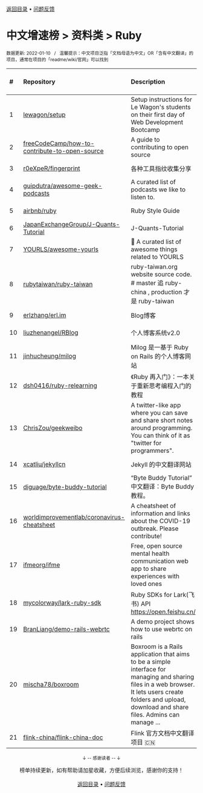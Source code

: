 <a href="https://gitee.com/GrowingGit/GitHub-Chinese-Top-Charts#github中文排行榜">返回目录</a> • <a href="/content/docs/feedback.md">问题反馈</a>

# 中文增速榜 > 资料类 > Ruby
<sub>数据更新: 2022-01-10&nbsp;&nbsp;&nbsp;/&nbsp;&nbsp;&nbsp;温馨提示：中文项目泛指「文档母语为中文」OR「含有中文翻译」的项目，通常在项目的「readme/wiki/官网」可以找到</sub>

|#|Repository|Description|Stars|Average daily growth|Updated|
|:-|:-|:-|:-|:-|:-|
|1|[lewagon/setup](https://gitee.com/lewagon/setup)|Setup instructions for Le Wagon's students on their first day of Web Development Bootcamp|11561|4|2022-01-07|
|2|[freeCodeCamp/how-to-contribute-to-open-source](https://gitee.com/freeCodeCamp/how-to-contribute-to-open-source)|A guide to contributing to open source|6006|3|2022-01-09|
|3|[r0eXpeR/fingerprint](https://gitee.com/r0eXpeR/fingerprint)|各种工具指纹收集分享|197|3|2021-11-03|
|4|[guipdutra/awesome-geek-podcasts](https://gitee.com/guipdutra/awesome-geek-podcasts)|A curated list of podcasts we like to listen to. |1605|1|2021-07-15|
|5|[airbnb/ruby](https://gitee.com/airbnb/ruby)|Ruby Style Guide|3372|1|2021-12-28|
|6|[JapanExchangeGroup/J-Quants-Tutorial](https://gitee.com/JapanExchangeGroup/J-Quants-Tutorial)|J-Quants-Tutorial|106|0|2021-07-27|
|7|[YOURLS/awesome-yourls](https://gitee.com/YOURLS/awesome-yourls)|🎉 A curated list of awesome things related to YOURLS|402|0|2021-12-16|
|8|[rubytaiwan/ruby-taiwan](https://gitee.com/rubytaiwan/ruby-taiwan)|ruby-taiwan.org website source code. # master 追 ruby-china , production 才是 ruby-taiwan|141|0|2021-09-27|
|9|[erlzhang/erl.im](https://gitee.com/erlzhang/erl.im)|Blog博客|9|0|2021-09-27|
|10|[liuzhenangel/RBlog](https://gitee.com/liuzhenangel/RBlog)|个人博客系统v2.0|36|0|2021-10-12|
|11|[jinhucheung/milog](https://gitee.com/jinhucheung/milog)|Milog 是一基于 Ruby on Rails 的个人博客网站|28|0|2021-09-27|
|12|[dsh0416/ruby-relearning](https://gitee.com/dsh0416/ruby-relearning)|《Ruby 再入门》：一本关于重新思考编程入门的教程|97|0|2021-09-28|
|13|[ChrisZou/geekweibo](https://gitee.com/ChrisZou/geekweibo)|A twitter-like app where you can save and share short notes around programming. You can think of it as "twitter for programmers".|43|0|2021-10-26|
|14|[xcatliu/jekyllcn](https://gitee.com/xcatliu/jekyllcn)|Jekyll 的中文翻译网站|448|0|2021-09-02|
|15|[diguage/byte-buddy-tutorial](https://gitee.com/diguage/byte-buddy-tutorial)|“Byte Buddy Tutorial” 中文翻译：Byte Buddy 教程。|77|0|2021-11-16|
|16|[worldimprovementlab/coronavirus-cheatsheet](https://gitee.com/worldimprovementlab/coronavirus-cheatsheet)|A cheatsheet of information and links about the COVID-19 outbreak. Please contribute! |19|0|2021-07-13|
|17|[ifmeorg/ifme](https://gitee.com/ifmeorg/ifme)|Free, open source mental health communication web app to share experiences with loved ones|1245|0|2022-01-02|
|18|[mycolorway/lark-ruby-sdk](https://gitee.com/mycolorway/lark-ruby-sdk)|Ruby SDKs for Lark(飞书) API https://open.feishu.cn/|9|0|2021-10-24|
|19|[BranLiang/demo-rails-webrtc](https://gitee.com/BranLiang/demo-rails-webrtc)|A demo project shows how to use webrtc on rails|19|0|2021-10-12|
|20|[mischa78/boxroom](https://gitee.com/mischa78/boxroom)|Boxroom is a Rails application that aims to be a simple interface for managing and sharing files in a web browser. It lets users create folders and upload, download and share files. Admins can manage  ...|318|0|2021-11-04|
|21|[flink-china/flink-china-doc](https://gitee.com/flink-china/flink-china-doc)|Flink 官方文档中文翻译项目 :cn:|370|0|2021-07-12|

<div align="center">
    <p><sub>↓ -- 感谢读者 -- ↓</sub></p>
    榜单持续更新，如有帮助请加星收藏，方便后续浏览，感谢你的支持！
</div>

<br/>

<div align="center"><a href="https://gitee.com/GrowingGit/GitHub-Chinese-Top-Charts#github中文排行榜">返回目录</a> • <a href="/content/docs/feedback.md">问题反馈</a></div>
